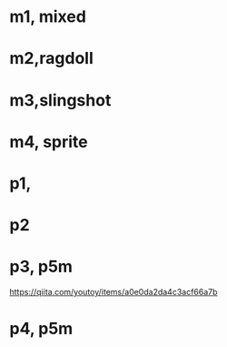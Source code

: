 # m1, mixed
# m2,ragdoll
# m3,slingshot
# m4, sprite

# p1,
# p2
# p3, p5m
https://qiita.com/youtoy/items/a0e0da2da4c3acf66a7b
# p4, p5m
